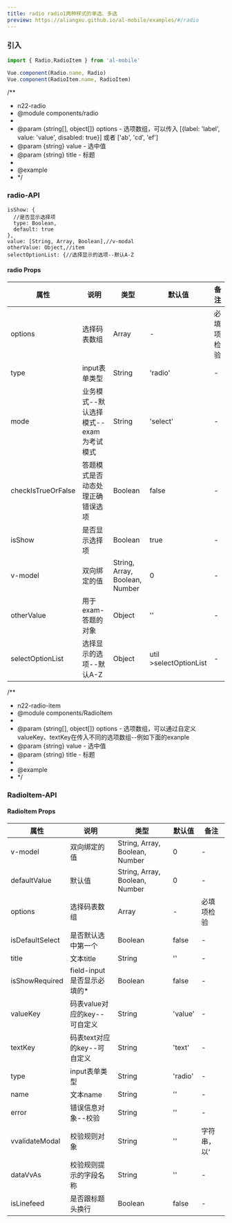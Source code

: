 ```yaml
---
title: radio radio1两种样式的单选、多选
preview: https://aliangxu.github.io/al-mobile/examples/#/radio
---
```

### 引入

```javascript
import { Radio,RadioItem } from 'al-mobile'

Vue.component(Radio.name, Radio)
Vue.component(RadioItem.name, RadioItem)
```

 /**
 * n22-radio
 * @module components/radio
 *
 * @param {string[], object[]} options - 选项数组，可以传入 [{label: 'label', value: 'value', disabled: true}] 或者 ['ab', 'cd', 'ef']
 * @param {string} value - 选中值
 * @param {string} title - 标题
 *
 * @example
 * <n22-radio v-model="value" :options="['a', 'b', 'c']"></n22-radio>
 */

### radio-API
    isShow: {
      //是否显示选择项
      type: Boolean,
      default: true
    },
    value: [String, Array, Boolean],//v-modal
    otherValue: Object,//item
    selectOptionList: {//选择显示的选项--默认A-Z

#### radio Props
|属性 | 说明 | 类型 | 默认值 | 备注 |
|----|-----|------|------|------|
|options|选择码表数组|Array|-|必填项检验|
|type|input表单类型|String|'radio'|-|
|mode|业务模式--默认选择模式--exam为考试模式|String|'select'|-|
|checkIsTrueOrFalse|答题模式是否动态处理正确错误选项|Boolean|false|-|
|isShow|是否显示选择项|Boolean|true|-|
|v-model|双向绑定的值|String, Array, Boolean, Number|0|-|
|otherValue|用于exam-答题的对象|Object|''|-|
|selectOptionList|选择显示的选项--默认A-Z|Object|util >selectOptionList|-|


 /**
 * n22-radio-item
 * @module components/RadioItem
 *
 * @param {string[], object[]} options - 选项数组，可以通过自定义valueKey、textKey在传入不同的选项数组--例如下面的exanple
 * @param {string} value - 选中值
 * @param {string} title - 标题
 *
 * @example
 * <n22-radio-item v-model="value" :valueKey="code" :textKey="desc" :options="[{'code':'a','desc':'aaa'}]"></n22-radio-item>
 */

### RadioItem-API

#### RadioItem Props
|属性 | 说明 | 类型 | 默认值 | 备注 |
|----|-----|------|------|------|
|v-model|双向绑定的值|String, Array, Boolean, Number|0|-|
|defaultValue|默认值|String, Array, Boolean, Number|0|-|
|options|选择码表数组|Array|-|必填项检验|
|isDefaultSelect|是否默认选中第一个|Boolean|false|-|
|title|文本title|String|''|-|
|isShowRequired|field-input是否显示必填的*|Boolean|false|-|
|valueKey|码表value对应的key--可自定义|String|'value'|-|
|textKey|码表text对应的key--可自定义|String|'text'|-|
|type|input表单类型|String|'radio'|-|
|name|文本name|String|''|-|
|error|错误信息对象--校验|String|''|-|
|vvalidateModal|校验规则对象|String|''|字符串，以‘|’隔开|
|dataVvAs|校验规则提示的字段名称|String|''|-|
|isLinefeed|是否跟标题头换行|Boolean|false|-|